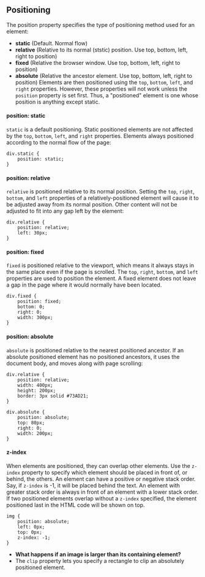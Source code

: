 ## Positioning
The position property specifies the type of positioning method used for an element:
* **static** (Default. Normal flow)
* **relative** (Relative to its normal (ststic) position. Use top, bottom, left, right to position)
* **fixed** (Relative the browser window. Use top, bottom, left, right to position)
* **absolute** (Relative the ancestor element. Use top, bottom, left, right to position)
Elements are then positioned using the `top`, `bottom`, `left`, and `right` properties. However, these properties will not work unless the `position` property is set first. Thus, a "positioned" element is one whose position is anything except static.

#### position: static
`static` is a default positioning. Static positioned elements are not affected by the `top`, `bottom`, `left`, and `right` properties. Elements always positioned according to the normal flow of the page:
```
div.static {
    position: static;
}
```

#### position: relative
`relative` is positioned relative to its normal position. Setting the `top`, `right`, `bottom`, and `left` properties of a relatively-positioned element will cause it to be adjusted away from its normal position. Other content will not be adjusted to fit into any gap left by the element:
```
div.relative {
    position: relative;
    left: 30px;
}
```

#### position: fixed
`fixed` is positioned relative to the viewport, which means it always stays in the same place even if the page is scrolled. The `top`, `right`, `bottom`, and `left` properties are used to position the element. A fixed element does not leave a gap in the page where it would normally have been located.
```
div.fixed {
    position: fixed;
    bottom: 0;
    right: 0;
    width: 300px;
}
```

#### position: absolute
`absolute` is positioned relative to the nearest positioned ancestor. If an absolute positioned element has no positioned ancestors, it uses the document body, and moves along with page scrolling:
```
div.relative {
    position: relative;
    width: 400px;
    height: 200px;
    border: 3px solid #73AD21;
} 

div.absolute {
    position: absolute;
    top: 80px;
    right: 0;
    width: 200px;
}
```

#### z-index
When elements are positioned, they can overlap other elements. Use the `z-index` property to specify which element should be placed in front of, or behind, the others. An element can have a positive or negative stack order. Say, if `z-index` is -1, it will be placed behind the text. An element with greater stack order is always in front of an element with a lower stack order. If two positioned elements overlap without a `z-index` specified, the element positioned last in the HTML code will be shown on top.
```
img {
    position: absolute;
    left: 0px;
    top: 0px;
    z-index: -1;
}
```

* **What happens if an image is larger than its containing element?**
* The `clip` property lets you specify a rectangle to clip an absolutely positioned element.
